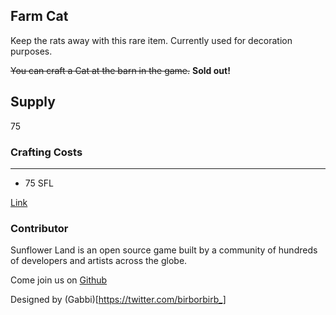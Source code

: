 ## Farm Cat

Keep the rats away with this rare item. Currently used for decoration purposes.

~~You can craft a Cat at the barn in the game.~~ **Sold out!**

## Supply

75

### Crafting Costs

---

- 75 SFL

[Link](https://docs.sunflower-land.com/crafting-guide)

### Contributor

Sunflower Land is an open source game built by a community of hundreds of developers and artists across the globe.

Come join us on [Github](https://github.com/sunflower-land/sunflower-land)

Designed by (Gabbi)[https://twitter.com/birborbirb_]
